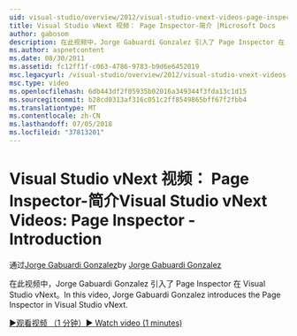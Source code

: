 ```yaml
---
uid: visual-studio/overview/2012/visual-studio-vnext-videos-page-inspector-introduction
title: Visual Studio vNext 视频： Page Inspector-简介 |Microsoft Docs
author: gabosom
description: 在此视频中，Jorge Gabuardi Gonzalez 引入了 Page Inspector 在 Visual Studio vNext
ms.author: aspnetcontent
ms.date: 08/30/2011
ms.assetid: fc12ff1f-c063-4786-9783-b9d6e6452019
msc.legacyurl: /visual-studio/overview/2012/visual-studio-vnext-videos-page-inspector-introduction
msc.type: video
ms.openlocfilehash: 6db443df2f05935b02016a349344f3fda13c1d15
ms.sourcegitcommit: b28cd0313af316c051c2ff8549865bff67f2fbb4
ms.translationtype: MT
ms.contentlocale: zh-CN
ms.lasthandoff: 07/05/2018
ms.locfileid: "37813201"
---
```

<a name="visual-studio-vnext-videos-page-inspector---introduction"></a><span data-ttu-id="07919-103">Visual Studio vNext 视频： Page Inspector-简介</span><span class="sxs-lookup"><span data-stu-id="07919-103">Visual Studio vNext Videos: Page Inspector - Introduction</span></span>
====================
<span data-ttu-id="07919-104">通过[Jorge Gabuardi Gonzalez](https://github.com/gabosom)</span><span class="sxs-lookup"><span data-stu-id="07919-104">by [Jorge Gabuardi Gonzalez](https://github.com/gabosom)</span></span>

<span data-ttu-id="07919-105">在此视频中，Jorge Gabuardi Gonzalez 引入了 Page Inspector 在 Visual Studio vNext。</span><span class="sxs-lookup"><span data-stu-id="07919-105">In this video, Jorge Gabuardi Gonzalez introduces the Page Inspector in Visual Studio vNext.</span></span>

[<span data-ttu-id="07919-106">&#9654;观看视频 （1 分钟）</span><span class="sxs-lookup"><span data-stu-id="07919-106">&#9654; Watch video (1 minutes)</span></span>](https://channel9.msdn.com/Blogs/ASP-NET-Site-Videos/visual-studio-vnext-videos-page-inspector-introduction)
